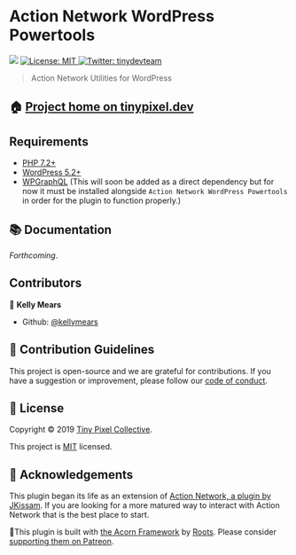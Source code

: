 # Action Network WordPress Powertools
<p>
  <img src="https://img.shields.io/badge/version-0.3.0-blue.svg?cacheSeconds=2592000" />
  <a href="https://opensource.org/licenses/MIT">
    <img alt="License: MIT" src="https://img.shields.io/badge/License-MIT-yellow.svg" target="_blank" />
  </a>
  <a href="https://twitter.com/tinydevteam">
    <img alt="Twitter: tinydevteam" src="https://img.shields.io/twitter/follow/tinydevteam.svg?style=social" target="_blank" />
  </a>
</p>

> Action Network Utilities for WordPress

## 🏠 [Project home on tinypixel.dev](https://tinypixel.dev/open-source/plugins/action-network-toolkit/)

## Requirements

* [PHP 7.2+](https://www.php.net/downloads.php)
* [WordPress 5.2+](https://wordpress.org/download/)
* [WPGraphQL](https://github.com/wp-graphql/wp-graphql) (This will soon be added as a direct dependency but for now it must be installed alongside `Action Network WordPress Powertools` in order for the plugin to function properly.)

## 📚 Documentation

_Forthcoming_.

## Contributors

👤 **Kelly Mears**

* Github: [@kellymears](https://github.com/kellymears)

## 🤠 Contribution Guidelines

This project is open-source and we are grateful for contributions. If you have a suggestion or improvement, please follow our [code of conduct](https://github.com/pixelcollective/action-network-wordpress-powertools/tree/master/CODE-OF-CONDUCT.md).

## 📄 License

Copyright © 2019 [Tiny Pixel Collective](https://github.com/pixelcollective).

This project is [MIT](https://github.com/pixelcollective/action-network-wordpress-powertools/tree/master/LICENSE.md) licensed.

## 👏 Acknowledgements

This plugin began its life as an extension of [Action Network, a plugin by JKissam](https://github.com/jkissam/actionnetwork). If you are looking for a more matured way to interact with Action Network that is the best place to start.

👀This plugin is built with [the Acorn Framework](https://github.com/roots/acorn) by [Roots](https://roots.io). Please consider [supporting them on Patreon](https://www.patreon.com/rootsdev).